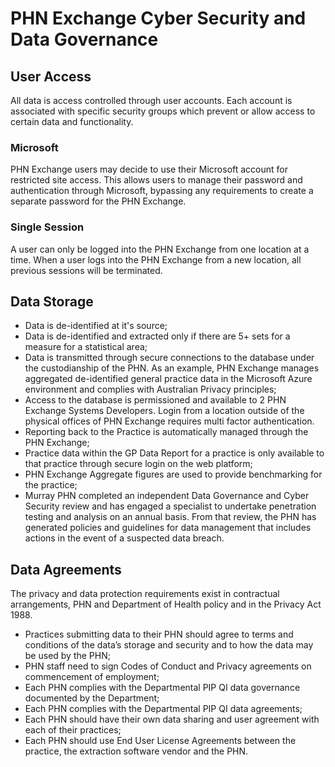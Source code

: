 # PHN Exchange Cyber Security and Data Governance

## User Access

All data is access controlled through user accounts. Each account is associated with specific security groups which prevent or allow access to certain data and functionality.

### Microsoft 

PHN Exchange users may decide to use their Microsoft account for restricted site access. This allows users to manage their password and authentication through Microsoft, bypassing any requirements to create a separate password for the PHN Exchange. 

### Single Session

A user can only be logged into the PHN Exchange from one location at a time. When a user logs into the PHN Exchange from a new location, all previous sessions will be terminated.

## Data Storage

* Data is de-identified at it's source;
* Data is de-identified and extracted only if there are 5+ sets for a measure for a statistical area;
* Data is transmitted through secure connections to the database under the custodianship of the PHN. As an example, PHN Exchange   manages aggregated de-identified general practice data in the Microsoft Azure environment and complies with Australian Privacy principles;
* Access to the database is permissioned and available to 2 PHN Exchange Systems Developers. Login from a location outside of the physical offices of PHN Exchange requires multi factor authentication.   
* Reporting back to the Practice is automatically managed through the PHN Exchange; 
* Practice data within the GP Data Report for a practice is only available to that practice through secure login on the web platform;
* PHN Exchange Aggregate figures are used to provide benchmarking for the practice;
* Murray PHN completed an independent Data Governance and Cyber Security review and has engaged a specialist to undertake penetration testing and analysis on an annual basis. From that review, the PHN has generated policies and guidelines for data management that includes actions in the event of a suspected data breach.

## Data Agreements

The privacy and data protection requirements exist in contractual arrangements, PHN and Department of Health policy and in the Privacy Act 1988.

* Practices submitting data to their PHN should agree to terms and conditions of the data’s storage and security and to how the data may be used by the PHN;
* PHN staff need to sign Codes of Conduct and Privacy agreements on commencement of employment;
* Each PHN complies with the Departmental PIP QI data governance documented by the Department;
* Each PHN complies with the Departmental PIP QI data agreements;
* Each PHN should have their own data sharing and user agreement with each of their practices;
* Each PHN should use End User License Agreements between the practice, the extraction software vendor and the PHN.

